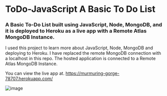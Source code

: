
# ToDo-JavaScript A Basic To Do List

### A Basic To-Do List built using JavaScript, Node, MongoDB, and it is deployed to Heroku as a live app with a Remote Atlas MongoDB Instance.

I used this project to learn more about JavaScript, Node, MongoDB and deploying to Heroku. I have replaced the remote MongoDB connection with a localhost in this repo. The hosted application is connected to a Remote Atlas MongoDB Instance.

You can view the live app at.
https://murmuring-gorge-78707.herokuapp.com/





![image](https://media.giphy.com/media/CdX5zwZB5B5nYzCAZe/giphy.gif)
